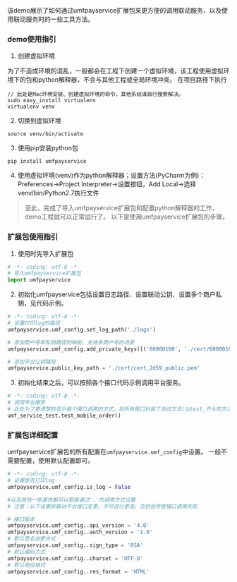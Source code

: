 
该demo展示了如何通过umfpayservice扩展包来更方便的调用联动服务，以及使用联动服务时的一些工具方法。

### demo使用指引

1. 创建虚拟环境 

为了不造成环境的混乱，一般都会在工程下创建一个虚拟环境，该工程使用虚拟环境下的包和python解释器，不会与其他工程或全局环境冲突。
在项目路径下执行
```shell
// 此处是Mac环境安装、创建虚拟环境的命令，其他系统请自行搜索解决。
sudo easy_install virtualenv
virtualenv venv
```

2. 切换到虚拟环境
```shell
source venv/bin/activate
```

3. 使用pip安装python包
```shell
pip install umfpayservice
```

4. 使用虚拟环境(venv)作为python解释器；设置方法(PyCharm为例)：Preferences->Project Interpreter->设置按钮，Add Local->选择venv/bin/Python2.7执行文件

> 至此，完成了导入umfpayservice扩展包和配置python解释器的工作，demo工程就可以正常运行了。
> 以下是使用umfpayservice扩展包的步骤。

### 扩展包使用指引

1. 使用时先导入扩展包
```python
# -*- coding: utf-8 -*-
# 导入umfpayservice扩展包
import umfpayservice
```

2. 初始化umfpayservice包括设置日志路径、设置联动公钥、设置多个商户私钥，见代码示例。
```python
# -*- coding: utf-8 -*-
# 设置打印log的路径
umfpayservice.umf_config.set_log_path('./logs')

# 添加商户号和私钥路径的映射，支持多商户号的场景
umfpayservice.umf_config.add_private_keys([('60000100', './cert/60000100_.key.pem'), ])

# 添加平台公钥路径
umfpayservice.public_key_path = './cert/cert_2d59_public.pem'
```

3. 初始化结束之后，可以按照各个接口代码示例调用平台服务。
```python
# -*- coding: utf-8 -*-
# 调用平台服务
# 此处为了更清楚的显示每个接口调用的方式，将所有接口封装了测试方法(以test_开头的方法)，参考测试方法调用接口
umf_service_test.test_mobile_order()
```

### 扩展包详细配置

umfpayservice扩展包的所有配置在```umfpayservice.umf_config```中设置。
一般不需要配置，使用默认配置即可。
```python
# -*- coding: utf-8 -*-
# 设置是否打印log
umfpayservice.umf_config.is_log = False

#以及其他一些属性都可以直接通过'.'的调用方式设置
# 注意：以下设置非联动平台接口变更，不可进行更改，否则会导致接口调用失败

# 接口版本
umfpayservice.umf_config..api_version = '4.0'
umfpayservice.umf_config..auth_version = '1.0'
# 默认签名加密方式
umfpayservice.umf_config..sign_type = 'RSA'
# 默认编码方式
umfpayservice.umf_config..charset = 'UTF-8'
# 默认响应格式
umfpayservice.umf_config..res_format = 'HTML'
```